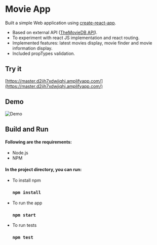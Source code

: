 # Movie App
Built a simple Web application using [create-react-app](https://github.com/facebook/create-react-app).
- Based on external API ([TheMovieDB API](https://developers.themoviedb.org/3/getting-started/introduction)). 
- To experiment with react JS implementation and react routing.
- Implemented features: latest movies display, movie finder and movie information display.
- Included propTypes validation.

## Try it
   [https://master.d2jih7xdwjiqhj.amplifyapp.com/](https://master.d2jih7xdwjiqhj.amplifyapp.com/)

## Demo
![Demo](https://github.com/DhwaniSondhi/Movie-App/blob/master/screen.gif)

## Build and Run
#### Following are the requirements:
- Node.js
- NPM
#### In the project directory, you can run:

- To install npm
  ### `npm install`
- To run the app
  ### `npm start`
- To run tests
  ### `npm test`
